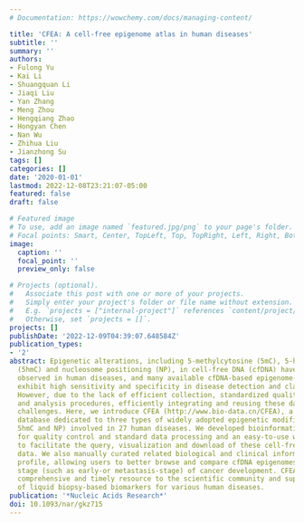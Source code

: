 ```yaml
---
# Documentation: https://wowchemy.com/docs/managing-content/

title: 'CFEA: A cell-free epigenome atlas in human diseases'
subtitle: ''
summary: ''
authors:
- Fulong Yu
- Kai Li
- Shuangquan Li
- Jiaqi Liu
- Yan Zhang
- Meng Zhou
- Hengqiang Zhao
- Hongyan Chen
- Nan Wu
- Zhihua Liu
- Jianzhong Su
tags: []
categories: []
date: '2020-01-01'
lastmod: 2022-12-08T23:21:07-05:00
featured: false
draft: false

# Featured image
# To use, add an image named `featured.jpg/png` to your page's folder.
# Focal points: Smart, Center, TopLeft, Top, TopRight, Left, Right, BottomLeft, Bottom, BottomRight.
image:
  caption: ''
  focal_point: ''
  preview_only: false

# Projects (optional).
#   Associate this post with one or more of your projects.
#   Simply enter your project's folder or file name without extension.
#   E.g. `projects = ["internal-project"]` references `content/project/deep-learning/index.md`.
#   Otherwise, set `projects = []`.
projects: []
publishDate: '2022-12-09T04:39:07.648584Z'
publication_types:
- '2'
abstract: Epigenetic alterations, including 5-methylcytosine (5mC), 5-hydroxymethylcytosine
  (5hmC) and nucleosome positioning (NP), in cell-free DNA (cfDNA) have been widely
  observed in human diseases, and many available cfDNA-based epigenome-wide profiles
  exhibit high sensitivity and specificity in disease detection and classification.
  However, due to the lack of efficient collection, standardized quality control,
  and analysis procedures, efficiently integrating and reusing these data remain considerable
  challenges. Here, we introduce CFEA (http://www.bio-data.cn/CFEA), a cell-free epigenome
  database dedicated to three types of widely adopted epigenetic modifications (5mC,
  5hmC and NP) involved in 27 human diseases. We developed bioinformatic pipelines
  for quality control and standard data processing and an easy-to-use web interface
  to facilitate the query, visualization and download of these cell-free epigenome
  data. We also manually curated related biological and clinical information for each
  profile, allowing users to better browse and compare cfDNA epigenomes at a specific
  stage (such as early-or metastasis-stage) of cancer development. CFEA provides a
  comprehensive and timely resource to the scientific community and supports the development
  of liquid biopsy-based biomarkers for various human diseases.
publication: '*Nucleic Acids Research*'
doi: 10.1093/nar/gkz715
---
```

